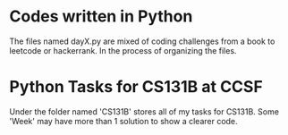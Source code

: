# Codes written in Python

The files named dayX.py are mixed of coding challenges from a book to leetcode or hackerrank.
In the process of organizing the files.

# Python Tasks for CS131B at CCSF

Under the folder named 'CS131B' stores all of my tasks for CS131B. Some 'Week' may have more than 1 solution to show a clearer code.
